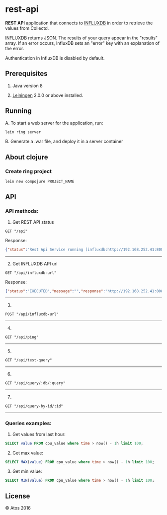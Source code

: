# rest-api

**REST API** application that connects to [INFLUXDB](https://docs.influxdata.com/influxdb) in order to retrieve the values from Collectd.

[INFLUXDB](https://docs.influxdata.com/influxdb/v1.2/guides/querying_data/) returns JSON. The results of your query appear in the "results" array. If an error occurs, InfluxDB sets an "error" key with an explanation of the error.

Authentication in InfluxDB is disabled by default.

## Prerequisites

1. Java version 8

2. [Leiningen][] 2.0.0 or above installed.

[leiningen]: https://github.com/technomancy/leiningen

## Running

A. To start a web server for the application, run:

```bash
lein ring server
```

B. Generate a .war file, and deploy it in a server container

## About clojure

### Create ring project

```bash
lein new compojure PROJECT_NAME
```

## API

### API methods:

1. Get REST API status

```
GET "/api"
```

Response:

```json
{"status":"Rest Api Service running [influxdb:http://192.168.252.41:8086]...","message":"","response":"","version":"0.1.0"}
```
-----------------------

2. Get INFLUXDB API url

```
GET "/api/influxdb-url"
```

Response:

```json
{"status":"EXECUTED","message":"","response":"http://192.168.252.41:8086"}
```

-----------------------

3.

```
POST "/api/influxdb-url"
```


-----------------------

4.

```
GET "/api/ping"
```

-----------------------

5.

```
GET "/api/test-query"
```

-----------------------

6.

```
GET "/api/query/:db/:query"
```

-----------------------

7.

```
GET "/api/query-by-id/:id"
```

-----------------------

### Queries examples:

1. Get values from last hour:

```sql
SELECT value FROM cpu_value where time > now() - 1h limit 100;
```

2. Get max value:

```sql
SELECT MAX(value) FROM cpu_value where time > now() - 1h limit 100;
```

3. Get min value:

```sql
SELECT MIN(value) FROM cpu_value where time > now() - 1h limit 100;
```

## License

  &copy; Atos 2016

